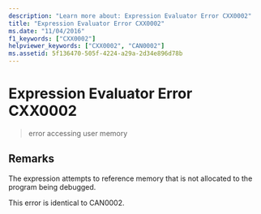 ```yaml
---
description: "Learn more about: Expression Evaluator Error CXX0002"
title: "Expression Evaluator Error CXX0002"
ms.date: "11/04/2016"
f1_keywords: ["CXX0002"]
helpviewer_keywords: ["CXX0002", "CAN0002"]
ms.assetid: 5f136470-505f-4224-a29a-2d34e896d78b
---
```

# Expression Evaluator Error CXX0002

> error accessing user memory

## Remarks

The expression attempts to reference memory that is not allocated to the program being debugged.

This error is identical to CAN0002.
